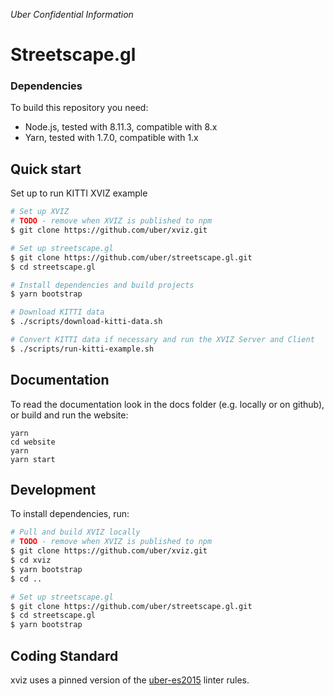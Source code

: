 *Uber Confidential Information*

# Streetscape.gl

### Dependencies

To build this repository you need:

 - Node.js, tested with 8.11.3, compatible with 8.x
 - Yarn, tested with 1.7.0, compatible with 1.x

## Quick start

Set up to run KITTI XVIZ example

```bash
# Set up XVIZ
# TODO - remove when XVIZ is published to npm
$ git clone https://github.com/uber/xviz.git

# Set up streetscape.gl
$ git clone https://github.com/uber/streetscape.gl.git
$ cd streetscape.gl

# Install dependencies and build projects
$ yarn bootstrap

# Download KITTI data
$ ./scripts/download-kitti-data.sh

# Convert KITTI data if necessary and run the XVIZ Server and Client
$ ./scripts/run-kitti-example.sh
```

## Documentation

To read the documentation look in the docs folder (e.g. locally or on github), or build and run the website:

```
yarn
cd website
yarn
yarn start
```

## Development

To install dependencies, run:

```bash
# Pull and build XVIZ locally
# TODO - remove when XVIZ is published to npm
$ git clone https://github.com/uber/xviz.git
$ cd xviz
$ yarn bootstrap
$ cd ..

# Set up streetscape.gl
$ git clone https://github.com/uber/streetscape.gl.git
$ cd streetscape.gl
$ yarn bootstrap
```

## Coding Standard

xviz uses a pinned version of the [uber-es2015](https://www.npmjs.com/package/eslint-config-uber-es2015) linter rules.
